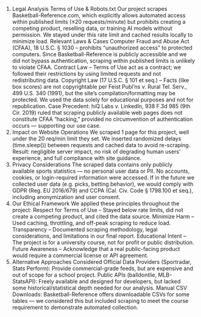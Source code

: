 1. Legal Analysis
Terms of Use & Robots.txt
Our project scrapes Basketball-Reference.com, which explicitly allows automated access within published limits (≤20 requests/minute) but prohibits creating a competing product, reselling data, or training AI models without permission. We stayed under this rate limit and cached results locally to minimize load.
Relevant Laws & Cases
Computer Fraud and Abuse Act (CFAA), 18 U.S.C. § 1030 – prohibits “unauthorized access” to protected computers. Since Basketball-Reference is publicly accessible and we did not bypass authentication, scraping within published limits is unlikely to violate CFAA.
Contract Law – Terms of Use act as a contract; we followed their restrictions by using limited requests and not redistributing data.
Copyright Law (17 U.S.C. § 101 et seq.) – Facts (like box scores) are not copyrightable per Feist Publ’ns v. Rural Tel. Serv., 499 U.S. 340 (1991), but the site’s compilation/formatting may be protected. We used the data solely for educational purposes and not for republication.
Case Precedent: hiQ Labs v. LinkedIn, 938 F.3d 985 (9th Cir. 2019) ruled that scraping publicly available web pages does not constitute CFAA “hacking,” provided no circumvention of authentication occurs — supporting our use case.
2. Impact on Website Operations
We scraped 1 page for this project, well under the 20 req/min limit they set.
We inserted randomized delays (time.sleep()) between requests and cached data to avoid re-scraping.
Result: negligible server impact, no risk of degrading human users’ experience, and full compliance with site guidance.
3. Privacy Considerations
The scraped data contains only publicly available sports statistics — no personal user data or PII.
No accounts, cookies, or login-required information were accessed.
If in the future we collected user data (e.g. picks, betting behavior), we would comply with GDPR (Reg. EU 2016/679) and CCPA (Cal. Civ. Code § 1798.100 et seq.), including anonymization and user consent.
4. Our Ethical Framework
We applied these principles throughout the project:
Respect for Terms of Use – Stayed below rate limits, did not create a competing product, and cited the data source.
Minimize Harm – Used caching, throttling, and off-peak scraping to reduce load.
Transparency – Documented scraping methodology, legal considerations, and limitations in our final report.
Educational Intent – The project is for a university course, not for profit or public distribution.
Future Awareness – Acknowledge that a real public-facing product would require a commercial license or API agreement.
5. Alternative Approaches Considered
Official Data Providers (Sportradar, Stats Perform): Provide commercial-grade feeds, but are expensive and out of scope for a school project.
Public APIs (balldontlie, MLB-StatsAPI): Freely available and designed for developers, but lacked some historical/statistical depth needed for our analysis.
Manual CSV Downloads: Basketball-Reference offers downloadable CSVs for some tables — we considered this but included scraping to meet the course requirement to demonstrate automated collection.

